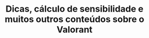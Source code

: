 ---
title: "Dicas, cálculo de sensibilidade e muitos outros conteúdos sobre o Valorant"
nameTag: "Valorant"
excerpt: "Descubra como se destacar no Valorant com nossas dicas e estratégias para melhorar sua jogabilidade. "
internalExcerpt: "Aqui, você encontrará conteúdos exclusivos sobre as últimas atualizações, notícias, e análises de jogadas de profissionais do Valorant. Nosso site é a fonte confiável para tudo o que você precisa saber sobre o mundo do Valorant. Aprimore sua habilidade, domine as táticas mais avançadas e torne-se um campeão com a ajuda do nosso conteúdo exclusivo. Junte-se à nossa comunidade de jogadores apaixonados por Valorant e leve sua jogabilidade para o próximo nível!"
questionTitle: "O que é Valorant?"
questionContent: "Valorant é um jogo de tiro em primeira pessoa tático desenvolvido pela Riot Games. Em Valorant, dois times de cinco jogadores disputam partidas eletrizantes para alcançar seus objetivos em um ambiente altamente competitivo. Com habilidades especiais, armas e estratégias de jogo únicas, os jogadores podem se tornar verdadeiros mestres do Valorant. Com gráficos impressionantes, jogabilidade empolgante e uma comunidade apaixonada, Valorant é uma das experiências de jogos de tiro mais envolventes disponíveis atualmente. Descubra tudo o que este jogo incrível tem a oferecer e torne-se um campeão no mundo do Valorant."
---